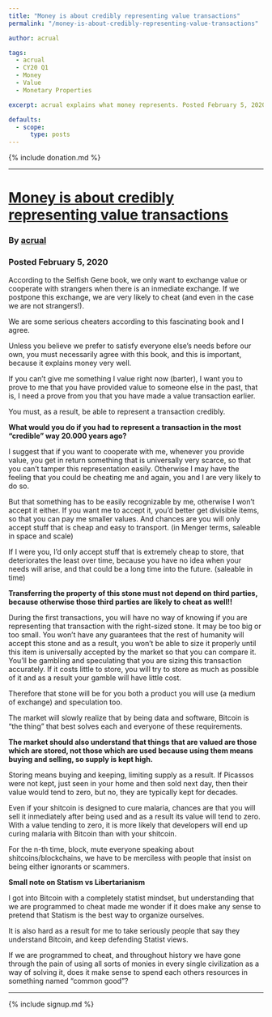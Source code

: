 ```yaml
---
title: "Money is about credibly representing value transactions"
permalink: "/money-is-about-credibly-representing-value-transactions"

author: acrual

tags:
  - acrual
  - CY20 Q1
  - Money
  - Value
  - Monetary Properties

excerpt: acrual explains what money represents. Posted February 5, 2020.

defaults:
  - scope:
      type: posts
---
```


{% include donation.md %}

***

# [Money is about credibly representing value transactions](https://medium.com/@acrual/money-is-about-representing-value-transactions-2978277596de)
### By [acrual](https://twitter.com/BitcoinerTed)
### Posted February 5, 2020

According to the Selfish Gene book, we only want to exchange value or cooperate with strangers when there is an inmediate exchange. If we postpone this exchange, we are very likely to cheat (and even in the case we are not strangers!).

We are some serious cheaters according to this fascinating book and I agree.

Unless you believe we prefer to satisfy everyone else’s needs before our own, you must necessarily agree with this book, and this is important, because it explains money very well.

If you can’t give me something I value right now (barter), I want you to prove to me that you have provided value to someone else in the past, that is, I need a prove from you that you have made a value transaction earlier.

You must, as a result, be able to represent a transaction credibly.

**What would you do if you had to represent a transaction in the most “credible” way 20.000 years ago?**

I suggest that if you want to cooperate with me, whenever you provide value, you get in return something that is universally very scarce, so that you can’t tamper this representation easily. Otherwise I may have the feeling that you could be cheating me and again, you and I are very likely to do so.

But that something has to be easily recognizable by me, otherwise I won’t accept it either. If you want me to accept it, you’d better get divisible items, so that you can pay me smaller values. And chances are you will only accept stuff that is cheap and easy to transport. (in Menger terms, saleable in space and scale)

If I were you, I’d only accept stuff that is extremely cheap to store, that deteriorates the least over time, because you have no idea when your needs will arise, and that could be a long time into the future. (saleable in time)

**Transferring the property of this stone must not depend on third parties, because otherwise those third parties are likely to cheat as well!!**

During the first transactions, you will have no way of knowing if you are representing that transaction with the right-sized stone. It may be too big or too small. You won’t have any guarantees that the rest of humanity will accept this stone and as a result, you won’t be able to size it properly until this item is universally accepted by the market so that you can compare it. You’ll be gambling and speculating that you are sizing this transaction accurately. If it costs little to store, you will try to store as much as possible of it and as a result your gamble will have little cost.

Therefore that stone will be for you both a product you will use (a medium of exchange) and speculation too.

The market will slowly realize that by being data and software, Bitcoin is “the thing” that best solves each and everyone of these requirements.

**The market should also understand that things that are valued are those which are stored, not those which are used because using them means buying and selling, so supply is kept high.**

Storing means buying and keeping, limiting supply as a result. If Picassos were not kept, just seen in your home and then sold next day, then their value would tend to zero, but no, they are typically kept for decades.

Even if your shitcoin is designed to cure malaria, chances are that you will sell it inmediately after being used and as a result its value will tend to zero. With a value tending to zero, it is more likely that developers will end up curing malaria with Bitcoin than with your shitcoin.

For the n-th time, block, mute everyone speaking about shitcoins/blockchains, we have to be merciless with people that insist on being either ignorants or scammers.

**Small note on Statism vs Libertarianism**

I got into Bitcoin with a completely statist mindset, but understanding that we are programmed to cheat made me wonder if it does make any sense to pretend that Statism is the best way to organize ourselves.

It is also hard as a result for me to take seriously people that say they understand Bitcoin, and keep defending Statist views.

If we are programmed to cheat, and throughout history we have gone through the pain of using all sorts of monies in every single civilization as a way of solving it, does it make sense to spend each others resources in something named “common good”?


***

{% include signup.md %}
